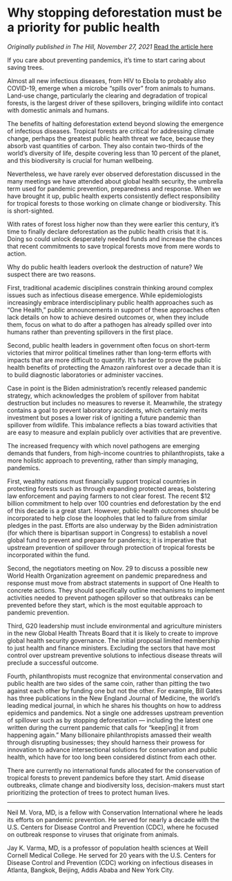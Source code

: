 # Why stopping deforestation must be a priority for public health

*Originally published in The Hill, November 27, 2021*
[Read the article here](https://thehill.com/opinion/energy-environment/583117-why-stopping-deforestation-must-be-a-priority-for-public-health/)

If you care about preventing pandemics, it’s time to start caring about saving trees.

Almost all new infectious diseases, from HIV to Ebola to probably also COVID-19, emerge when a microbe “spills over” from animals to humans. Land-use change, particularly the clearing and degradation of tropical forests, is the largest driver of these spillovers, bringing wildlife into contact with domestic animals and humans.

The benefits of halting deforestation extend beyond slowing the emergence of infectious diseases. Tropical forests are critical for addressing climate change, perhaps the greatest public health threat we face, because they absorb vast quantities of carbon. They also contain two-thirds of the world’s diversity of life, despite covering less than 10 percent of the planet, and this biodiversity is crucial for human wellbeing.

Nevertheless, we have rarely ever observed deforestation discussed in the many meetings we have attended about global health security, the umbrella term used for pandemic prevention, preparedness and response. When we have brought it up, public health experts consistently deflect responsibility for tropical forests to those working on climate change or biodiversity. This is short-sighted.

With rates of forest loss higher now than they were earlier this century, it’s time to finally declare deforestation as the public health crisis that it is. Doing so could unlock desperately needed funds and increase the chances that recent commitments to save tropical forests move from mere words to action.

Why do public health leaders overlook the destruction of nature? We suspect there are two reasons.

First, traditional academic disciplines constrain thinking around complex issues such as infectious disease emergence. While epidemiologists increasingly embrace interdisciplinary public health approaches such as “One Health,” public announcements in support of these approaches often lack details on how to achieve desired outcomes or, when they include them, focus on what to do after a pathogen has already spilled over into humans rather than preventing spillovers in the first place.

Second, public health leaders in government often focus on short-term victories that mirror political timelines rather than long-term efforts with impacts that are more difficult to quantify. It’s harder to prove the public health benefits of protecting the Amazon rainforest over a decade than it is to build diagnostic laboratories or administer vaccines.

Case in point is the Biden administration’s recently released pandemic strategy, which acknowledges the problem of spillover from habitat destruction but includes no measures to reverse it. Meanwhile, the strategy contains a goal to prevent laboratory accidents, which certainly merits investment but poses a lower risk of igniting a future pandemic than spillover from wildlife. This imbalance reflects a bias toward activities that are easy to measure and explain publicly over activities that are preventive.

The increased frequency with which novel pathogens are emerging demands that funders, from high-income countries to philanthropists, take a more holistic approach to preventing, rather than simply managing, pandemics.

First, wealthy nations must financially support tropical countries in protecting forests such as through expanding protected areas, bolstering law enforcement and paying farmers to not clear forest. The recent $12 billion commitment to help over 100 countries end deforestation by the end of this decade is a great start. However, public health outcomes should be incorporated to help close the loopholes that led to failure from similar pledges in the past. Efforts are also underway by the Biden administration (for which there is bipartisan support in Congress) to establish a novel global fund to prevent and prepare for pandemics; it is imperative that upstream prevention of spillover through protection of tropical forests be incorporated within the fund.

Second, the negotiators meeting on Nov. 29 to discuss a possible new World Health Organization agreement on pandemic preparedness and response must move from abstract statements in support of One Health to concrete actions. They should specifically outline mechanisms to implement activities needed to prevent pathogen spillover so that outbreaks can be prevented before they start, which is the most equitable approach to pandemic prevention.

Third, G20 leadership must include environmental and agriculture ministers in the new Global Health Threats Board that it is likely to create to improve global health security governance. The initial proposal limited membership to just health and finance ministers. Excluding the sectors that have most control over upstream preventive solutions to infectious disease threats will preclude a successful outcome.

Fourth, philanthropists must recognize that environmental conservation and public health are two sides of the same coin, rather than pitting the two against each other by funding one but not the other. For example, Bill Gates has three publications in the New England Journal of Medicine, the world’s leading medical journal, in which he shares his thoughts on how to address epidemics and pandemics. Not a single one addresses upstream prevention of spillover such as by stopping deforestation — including the latest one written during the current pandemic that calls for “keep[ing] it from happening again.” Many billionaire philanthropists amassed their wealth through disrupting businesses; they should harness their prowess for innovation to advance intersectional solutions for conservation and public health, which have for too long been considered distinct from each other.

There are currently no international funds allocated for the conservation of tropical forests to prevent pandemics before they start. Amid disease outbreaks, climate change and biodiversity loss, decision-makers must start prioritizing the protection of trees to protect human lives.

---

Neil M. Vora, MD, is a fellow with Conservation International where he leads its efforts on pandemic prevention. He served for nearly a decade with the U.S. Centers for Disease Control and Prevention (CDC), where he focused on outbreak response to viruses that originate from animals.

Jay K. Varma, MD, is a professor of population health sciences at Weill Cornell Medical College. He served for 20 years with the U.S. Centers for Disease Control and Prevention (CDC) working on infectious diseases in Atlanta, Bangkok, Beijing, Addis Ababa and New York City.
